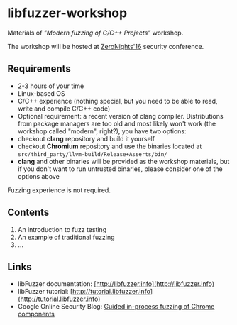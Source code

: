 # libfuzzer-workshop
Materials of *"Modern fuzzing of C/C++ Projects"* workshop.

The workshop will be hosted at [ZeroNights'16] security conference.

## Requirements

* 2-3 hours of your time
* Linux-based OS
* C/C++ experience (nothing special, but you need to be able to read, write and
compile C/C++ code)
* Optional requirement: a recent version of clang compiler. Distributions from
package managers are too old and most likely won't work (the workshop
called "modern", right?), you have two options:
 * checkout **clang** repository and build it yourself
 * checkout **Chromium** repository and use the binaries located at
`src/third_party/llvm-build/Release+Asserts/bin/`
* **clang** and other binaries will be provided as the workshop materials, but if
you don't want to run untrusted binaries, please consider one of the options
above

Fuzzing experience is not required.

## Contents
1. An introduction to fuzz testing
2. An example of traditional fuzzing
3. ...

## Links

* libFuzzer documentation: [http://libfuzzer.info](http://libfuzzer.info)
* libFuzzer tutorial: [http://tutorial.libfuzzer.info](http://tutorial.libfuzzer.info)
* Google Online Security Blog: [Guided in-process fuzzing of Chrome components](https://security.googleblog.com/2016/08/guided-in-process-fuzzing-of-chrome.html)


[ZeroNights'16]: https://2016.zeronights.org/program/workshops/#ws1
